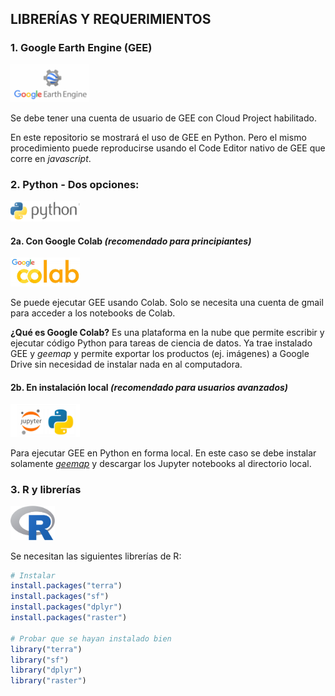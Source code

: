 
## **LIBRERÍAS Y REQUERIMIENTOS**

### **1. Google Earth Engine (GEE)**

<img src="https://github.com/romina-gonzalez-musso/Severidad_incendios/blob/main/_images/Logo_GEE.jpg" width="25%" />

Se debe tener una cuenta de usuario de GEE con Cloud Project habilitado.

En este repositorio se mostrará el uso de GEE en Python. Pero el mismo
procedimiento puede reproducirse usando el Code Editor nativo de GEE que
corre en *javascript*.

### **2. Python - Dos opciones:**

<img src="https://github.com/romina-gonzalez-musso/Severidad_incendios/blob/main/_images/Logo_Python.png" width="22%" />

#### **2a. Con Google Colab** *(recomendado para principiantes)*

<img src="https://github.com/romina-gonzalez-musso/Severidad_incendios/blob/main/_images/Logo_colab.jpg" width="22%" />

Se puede ejecutar GEE usando Colab. Solo se necesita una cuenta de gmail
para acceder a los notebooks de Colab.

**¿Qué es Google Colab?** Es una plataforma en la nube que permite
escribir y ejecutar código Python para tareas de ciencia de datos. Ya
trae instalado GEE y *geemap* y permite exportar los productos (ej.
imágenes) a Google Drive sin necesidad de instalar nada en al
computadora.

#### **2b. En instalación local** *(recomendado para usuarios avanzados)*

<img src="https://github.com/romina-gonzalez-musso/Severidad_incendios/blob/main/_images/Logo_jupyter.png" width="22%" />

Para ejecutar GEE en Python en forma local. En este caso se debe
instalar solamente [*geemap*](https://geemap.org/) y descargar los
Jupyter notebooks al directorio local.

### **3. R y librerías**

<img src="https://github.com/romina-gonzalez-musso/Severidad_incendios/blob/main/_images/Logo_R.png" width="14%" />

Se necesitan las siguientes librerías de R:

``` r
# Instalar
install.packages("terra")
install.packages("sf")
install.packages("dplyr")
install.packages("raster")

# Probar que se hayan instalado bien
library("terra")
library("sf")
library("dplyr")
library("raster")
```

